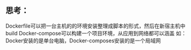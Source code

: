## 思考：
Dockerfile可以把一台主机的的环境安装整理成脚本的形式，然后在新宿主机中build
Docker-compose可以构建一个项目环境，从应用到网络都可以涵盖
如：Docker安装的是单台电脑，Docker-composes安装的是一个局域网

